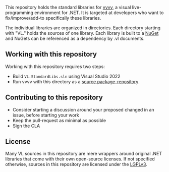 This repository holds the standard libraries for [vvvv](https://visualprogramming.net), a visual live-programming environment for .NET. It is targeted at developers who want to fix/improve/add-to specifically these libraries. 

The individual libraries are organized in directories. Each directory starting with "VL." holds the sources of one library. Each library is built to a [NuGet](https://www.nuget.org/) and NuGets can be referenced as a dependency by .vl documents. 

## Working with this repository
Working with this repository requires two steps:
- Build `VL.StandardLibs.sln` using Visual Studio 2022
- Run vvvv with this directory as a [source package-repository](https://thegraybook.vvvv.org/reference/extending/contributing.html)

## Contributing to this repository
- Consider starting a discussion around your proposed changed in an issue, before starting your work
- Keep the pull-request as minimal as possible
- Sign the CLA

## License
Many VL sources in this repository are mere wrappers around original .NET libraries that come with their own open-source licenses. If not specified otherwise, sources in this repository are licensed under the [LGPLv3](https://www.gnu.org/licenses/lgpl-3.0-standalone.html).
